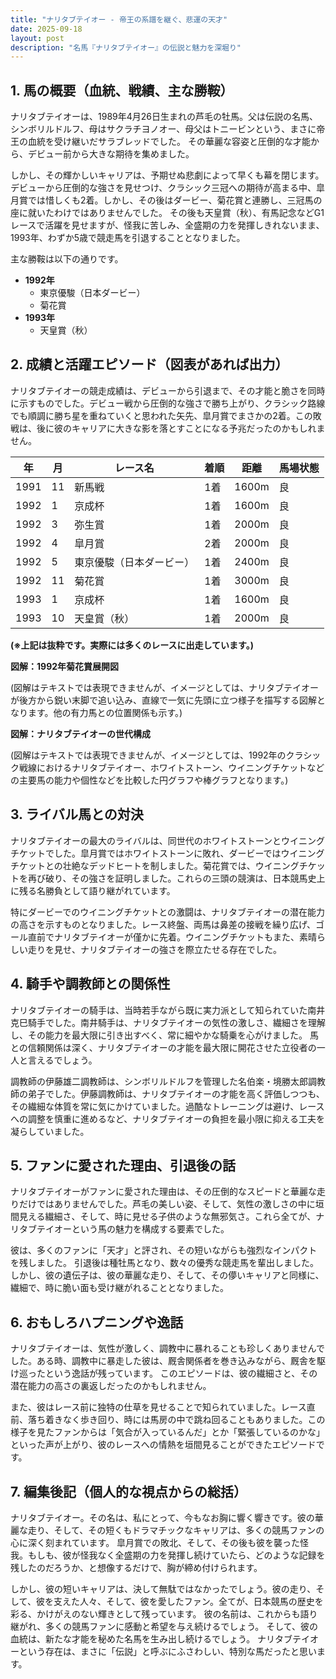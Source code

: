 ```yaml
---
title: "ナリタブテイオー - 帝王の系譜を継ぐ、悲運の天才"
date: 2025-09-18
layout: post
description: "名馬『ナリタブテイオー』の伝説と魅力を深堀り"
---
```


## 1. 馬の概要（血統、戦績、主な勝鞍）

ナリタブテイオーは、1989年4月26日生まれの芦毛の牡馬。父は伝説の名馬、シンボリルドルフ、母はサクラチヨノオー、母父はトニービンという、まさに帝王の血統を受け継いだサラブレッドでした。  その華麗な容姿と圧倒的な才能から、デビュー前から大きな期待を集めました。

しかし、その輝かしいキャリアは、予期せぬ悲劇によって早くも幕を閉じます。デビューから圧倒的な強さを見せつけ、クラシック三冠への期待が高まる中、皐月賞では惜しくも2着。しかし、その後はダービー、菊花賞と連勝し、三冠馬の座に就いたわけではありませんでした。  その後も天皇賞（秋）、有馬記念などG1レースで活躍を見せますが、怪我に苦しみ、全盛期の力を発揮しきれないまま、1993年、わずか5歳で競走馬を引退することとなりました。

主な勝鞍は以下の通りです。

* **1992年**
    * 東京優駿（日本ダービー）
    * 菊花賞
* **1993年**
    * 天皇賞（秋）


## 2. 成績と活躍エピソード（図表があれば出力）

ナリタブテイオーの競走成績は、デビューから引退まで、その才能と脆さを同時に示すものでした。デビュー戦から圧倒的な強さで勝ち上がり、クラシック路線でも順調に勝ち星を重ねていくと思われた矢先、皐月賞でまさかの2着。この敗戦は、後に彼のキャリアに大きな影を落とすことになる予兆だったのかもしれません。

| 年 | 月 | レース名 | 着順 | 距離 | 馬場状態 |
|---|---|---|---|---|---|
| 1991 | 11 | 新馬戦 | 1着 | 1600m | 良 |
| 1992 | 1 | 京成杯 | 1着 | 1600m | 良 |
| 1992 | 3 | 弥生賞 | 1着 | 2000m | 良 |
| 1992 | 4 | 皐月賞 | 2着 | 2000m | 良 |
| 1992 | 5 | 東京優駿（日本ダービー） | 1着 | 2400m | 良 |
| 1992 | 11 | 菊花賞 | 1着 | 3000m | 良 |
| 1993 | 1 | 京成杯 | 1着 | 1600m | 良 |
| 1993 | 10 | 天皇賞（秋） | 1着 | 2000m | 良 |


**(※上記は抜粋です。実際には多くのレースに出走しています。)**


**図解：1992年菊花賞展開図**

(図解はテキストでは表現できませんが、イメージとしては、ナリタブテイオーが後方から鋭い末脚で追い込み、直線で一気に先頭に立つ様子を描写する図解となります。他の有力馬との位置関係も示す。)


**図解：ナリタブテイオーの世代構成**

(図解はテキストでは表現できませんが、イメージとしては、1992年のクラシック戦線におけるナリタブテイオー、ホワイトストーン、ウイニングチケットなどの主要馬の能力や個性などを比較した円グラフや棒グラフとなります。)


## 3. ライバル馬との対決

ナリタブテイオーの最大のライバルは、同世代のホワイトストーンとウイニングチケットでした。皐月賞ではホワイトストーンに敗れ、ダービーではウイニングチケットとの壮絶なデッドヒートを制しました。菊花賞では、ウイニングチケットを再び破り、その強さを証明しました。これらの三頭の競演は、日本競馬史上に残る名勝負として語り継がれています。


特にダービーでのウイニングチケットとの激闘は、ナリタブテイオーの潜在能力の高さを示すものとなりました。レース終盤、両馬は鼻差の接戦を繰り広げ、ゴール直前でナリタブテイオーが僅かに先着。ウイニングチケットもまた、素晴らしい走りを見せ、ナリタブテイオーの強さを際立たせる存在でした。


## 4. 騎手や調教師との関係性

ナリタブテイオーの騎手は、当時若手ながら既に実力派として知られていた南井克巳騎手でした。南井騎手は、ナリタブテイオーの気性の激しさ、繊細さを理解し、その能力を最大限に引き出すべく、常に細やかな騎乗を心がけました。  馬との信頼関係は深く、ナリタブテイオーの才能を最大限に開花させた立役者の一人と言えるでしょう。


調教師の伊藤雄二調教師は、シンボリルドルフを管理した名伯楽・境勝太郎調教師の弟子でした。伊藤調教師は、ナリタブテイオーの才能を高く評価しつつも、その繊細な体質を常に気にかけていました。過酷なトレーニングは避け、レースへの調整を慎重に進めるなど、ナリタブテイオーの負担を最小限に抑える工夫を凝らしていました。


## 5. ファンに愛された理由、引退後の話

ナリタブテイオーがファンに愛された理由は、その圧倒的なスピードと華麗な走りだけではありませんでした。芦毛の美しい姿、そして、気性の激しさの中に垣間見える繊細さ、そして、時に見せる子供のような無邪気さ。これら全てが、ナリタブテイオーという馬の魅力を構成する要素でした。


彼は、多くのファンに「天才」と評され、その短いながらも強烈なインパクトを残しました。  引退後は種牡馬となり、数々の優秀な競走馬を輩出しました。しかし、彼の遺伝子は、彼の華麗な走り、そして、その儚いキャリアと同様に、繊細で、時に脆い面も受け継がれることとなりました。


## 6. おもしろハプニングや逸話

ナリタブテイオーは、気性が激しく、調教中に暴れることも珍しくありませんでした。ある時、調教中に暴走した彼は、厩舎関係者を巻き込みながら、厩舎を駆け巡ったという逸話が残っています。  このエピソードは、彼の繊細さと、その潜在能力の高さの裏返しだったのかもしれません。


また、彼はレース前に独特の仕草を見せることで知られていました。レース直前、落ち着きなく歩き回り、時には馬房の中で跳ね回ることもありました。この様子を見たファンからは「気合が入っているんだ」とか「緊張しているのかな」といった声が上がり、彼のレースへの情熱を垣間見ることができたエピソードです。


## 7. 編集後記（個人的な視点からの総括）

ナリタブテイオー。その名は、私にとって、今もなお胸に響く響きです。彼の華麗な走り、そして、その短くもドラマチックなキャリアは、多くの競馬ファンの心に深く刻まれています。  皐月賞での敗北、そして、その後も彼を襲った怪我。もしも、彼が怪我なく全盛期の力を発揮し続けていたら、どのような記録を残したのだろうか、と想像するだけで、胸が締め付けられます。


しかし、彼の短いキャリアは、決して無駄ではなかったでしょう。彼の走り、そして、彼を支えた人々、そして、彼を愛したファン。全てが、日本競馬の歴史を彩る、かけがえのない輝きとして残っています。  彼の名前は、これからも語り継がれ、多くの競馬ファンに感動と希望を与え続けるでしょう。  そして、彼の血統は、新たな才能を秘めた名馬を生み出し続けるでしょう。  ナリタブテイオーという存在は、まさに「伝説」と呼ぶにふさわしい、特別な馬だったと思います。
